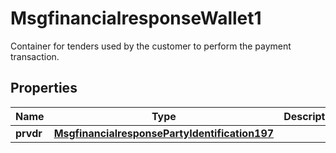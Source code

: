 

# MsgfinancialresponseWallet1

Container for tenders used by the customer to perform the payment transaction.
## Properties

Name | Type | Description | Notes
------------ | ------------- | ------------- | -------------
**prvdr** | [**MsgfinancialresponsePartyIdentification197**](MsgfinancialresponsePartyIdentification197.md) |  |  [optional]



